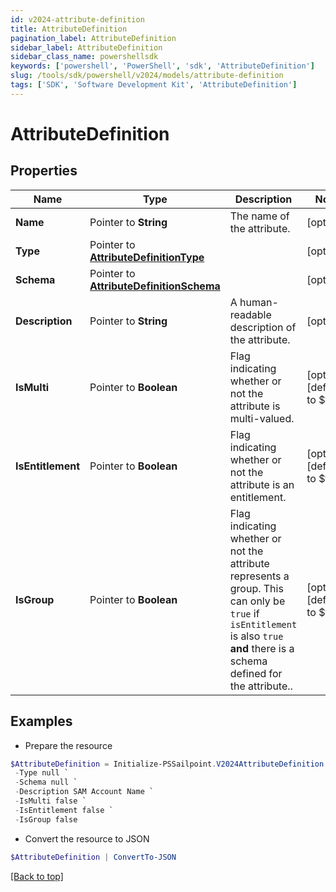 ```yaml
---
id: v2024-attribute-definition
title: AttributeDefinition
pagination_label: AttributeDefinition
sidebar_label: AttributeDefinition
sidebar_class_name: powershellsdk
keywords: ['powershell', 'PowerShell', 'sdk', 'AttributeDefinition'] 
slug: /tools/sdk/powershell/v2024/models/attribute-definition
tags: ['SDK', 'Software Development Kit', 'AttributeDefinition']
---
```



# AttributeDefinition

## Properties

Name | Type | Description | Notes
------------ | ------------- | ------------- | -------------
**Name** |  Pointer to **String** | The name of the attribute. | [optional] 
**Type** |  Pointer to [**AttributeDefinitionType**](attribute-definition-type) |  | [optional] 
**Schema** |  Pointer to [**AttributeDefinitionSchema**](attribute-definition-schema) |  | [optional] 
**Description** |  Pointer to **String** | A human-readable description of the attribute. | [optional] 
**IsMulti** |  Pointer to **Boolean** | Flag indicating whether or not the attribute is multi-valued. | [optional] [default to $false]
**IsEntitlement** |  Pointer to **Boolean** | Flag indicating whether or not the attribute is an entitlement. | [optional] [default to $false]
**IsGroup** |  Pointer to **Boolean** | Flag indicating whether or not the attribute represents a group. This can only be `true` if `isEntitlement` is also `true` **and** there is a schema defined for the attribute..  | [optional] [default to $false]

## Examples

- Prepare the resource
```powershell
$AttributeDefinition = Initialize-PSSailpoint.V2024AttributeDefinition  -Name sAMAccountName `
 -Type null `
 -Schema null `
 -Description SAM Account Name `
 -IsMulti false `
 -IsEntitlement false `
 -IsGroup false
```

- Convert the resource to JSON
```powershell
$AttributeDefinition | ConvertTo-JSON
```


[[Back to top]](#) 

